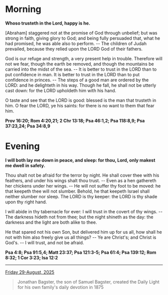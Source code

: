 # Morning

**Whoso trusteth in the Lord, happy is he.**
 
[Abraham] staggered not at the promise of God through unbelief; but was strong in faith, giving glory to God; and being fully persuaded that, what he had promised, he was able also to perform. -- The children of Judah prevailed, because they relied upon the LORD God of their fathers.
 
God is our refuge and strength, a very present help in trouble. Therefore will not we fear, though the earth be removed, and though the mountains be carried into the midst of the sea. -- It is better to trust in the LORD than to put confidence in man. It is better to trust in the LORD than to put confidence in princes. -- The steps of a good man are ordered by the LORD: and he delighteth in his way. Though he fall, he shall not be utterly cast down: for the LORD upholdeth him with his hand.
 
O taste and see that the LORD is good: blessed is the man that trusteth in him. O fear the LORD, ye his saints: for there is no want to them that fear him.  

**Prov 16:20; Rom 4:20,21; 2 Chr 13:18; Psa 46:1,2; Psa 118:8,9; Psa 37:23,24; Psa 34:8,9**

# Evening

**I will both lay me down in peace, and sleep: for thou, Lord, only makest me dwell in safety.**
 
Thou shalt not be afraid for the terror by night. He shall cover thee with his feathers, and under his wings shalt thou trust. -- Even as a hen gathereth her chickens under her wings. -- He will not suffer thy foot to be moved: he that keepeth thee will not slumber. Behold, he that keepeth Israel shall neither slumber nor sleep. The LORD is thy keeper: the LORD is thy shade upon thy right hand.
 
I will abide in thy tabernacle for ever: I will trust in the covert of thy wings. -- The darkness hideth not from thee; but the night shineth as the day: the darkness and the light are both alike to thee.
 
He that spared not his own Son, but delivered him up for us all, how shall he not with him also freely give us all things? -- Ye are Christ's; and Christ is God's. -- I will trust, and not be afraid.  

**Psa 4:8; Psa 91:5,4; Matt 23:37; Psa 121:3-5; Psa 61:4; Psa 139:12; Rom 8:32; 1 Cor 3:23; Isa 12:2**

---

[Friday 29-August, 2025](https://t.me/s/daily_light)

> Jonathan Bagster, the son of Samuel Bagster, created the Daily Light for his own family's daily devotion in 1875

